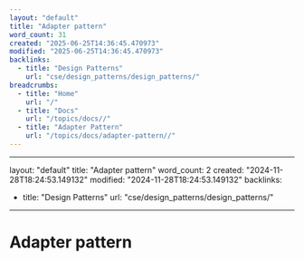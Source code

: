 ```yaml
---
layout: "default"
title: "Adapter pattern"
word_count: 31
created: "2025-06-25T14:36:45.470973"
modified: "2025-06-25T14:36:45.470973"
backlinks:
  - title: "Design Patterns"
    url: "cse/design_patterns/design_patterns/"
breadcrumbs:
  - title: "Home"
    url: "/"
  - title: "Docs"
    url: "/topics/docs//"
  - title: "Adapter Pattern"
    url: "/topics/docs/adapter-pattern//"
---
```

---
layout: "default"
title: "Adapter pattern"
word_count: 2
created: "2024-11-28T18:24:53.149132"
modified: "2024-11-28T18:24:53.149132"
backlinks:
  - title: "Design Patterns"
    url: "cse/design_patterns/design_patterns/"
---
# Adapter pattern


